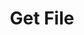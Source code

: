 ---
title: Get File
excerpt: Get file
api:
  file: botpress-api.json
  operationId: getFile
deprecated: false
hidden: false
metadata:
  title: ''
  description: ''
  robots: index
next:
  description: ''
---